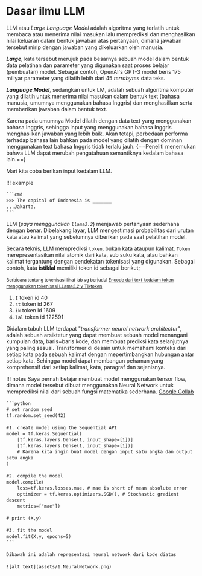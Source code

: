 # Dasar ilmu LLM

LLM atau _Large Language Model_ adalah algoritma yang terlatih untuk membaca atau menerima nilai masukan lalu memprediksi dan menghasilkan nilai keluaran dalam bentuk jawaban atas pertanyaan, dimana jawaban tersebut mirip dengan jawaban yang dikeluarkan oleh manusia.

**_Large_**, kata tersebut merujuk pada besarnya sebuah model dalam bentuk data pelatihan dan parameter yang digunakan saat proses belajar (pembuatan) model. Sebagai contoh, OpenAI's GPT-3 model beris 175 miliyar parameter yang dilatih lebih dari 45 _terrabytes_ data teks.

**_Language Model_**, sedangkan untuk LM, adalah sebuah algoritma komputer yang dilatih untuk menerima nilai masukan dalam bentuk text (bahasa manusia, umumnya menggunakan bahasa Inggris) dan menghasilkan serta memberikan jawaban dalam bentuk text.

Karena pada umumnya Model dilatih dengan data text yang menggunakan bahasa Inggris, sehingga input yang menggunakan bahasa Inggris menghasilkan jawaban yang lebih baik. Akan tetapi, perbedaan performa terhadap bahasa lain bahkan pada model yang dilatih dengan dominan menggunakan text bahasa Inggris tidak terlalu jauh. {==Peneliti menemukan bahwa LLM dapat merubah pengatahuan semantiknya kedalam bahasa lain.==}

Mari kita coba berikan input kedalam LLM.

!!! example

    ```cmd
    >>> The capital of Indonesia is _______
    ...Jakarta.
    ```

LLM (_saya menggunakan `llama3.2`_) menjawab pertanyaan sederhana dengan benar. Dibelakang layar, LLM mengestimasi probabilitas dari urutan kata atau kalimat yang sebelumnya diberikan pada saat pelatihan model.

Secara teknis, LLM memprediksi `token`, bukan kata ataupun kalimat. `Token` merepresentasikan nilai atomik dari kata, sub suku kata, atau bahkan kalimat tergantung dengan pendekatan tokenisasi yang digunakan. Sebagai contoh, kata **istiklal** memiliki token id sebagai berikut;

<small>Berbicara tentang tokenisasi lihat lab yg berjudul [Encode dari text kedalam token menggunakan tokenisasi LLama3.2 v Tiktoken](./lab/1_preface_tokenizer.ipynb)</small>

1. `I` token id 40
2. `st` token id 267
3. `ik` token id 1609
4. `lal` token id 122591

Didalam tubuh LLM terdapat "_transformer neural network architectur_", adalah sebuah arsiktetur yang dapat membuat sebuah model  menangani kumpulan data, baris=baris kode, dan membuat prediksi kata selanjutnya yang paling sesuai. Transformer di desain untuk memahami konteks dari setiap kata pada sebuah kalimat dengan mepertimbangkan hubungan antar setiap kata. Sehingga model dapat membangun pehaman yang komprehensif dari setiap kalimat, kata, paragraf dan sejenisnya. 

!!! notes
    Saya pernah belajar membuat model menggunakan tensor flow, dimana model tersebut dibuat menggunakan Neural Network untuk memprediksi nilai dari sebuah fungsi matematika sederhana. [Google Collab](https://colab.research.google.com/drive/19vs6gIyG8NgheqkA1pVtT2tMebMEkvB0?usp=sharing)

    ```python
    # set random seed
    tf.random.set_seed(42)

    #1. create model using the Sequential API
    model = tf.keras.Sequential(
        [tf.keras.layers.Dense(1, input_shape=[1])]
        [tf.keras.layers.Dense(1, input_shape=[1])]
        # Karena kita ingin buat model dengan input satu angka dan output satu angka
    )

    #2. compile the model
    model.compile(
        loss=tf.keras.losses.mae, # mae is short of mean absolute error
        optimizer = tf.keras.optimizers.SGD(), # Stochastic gradient descent
        metrics=["mae"])

    # print (X,y)

    #3. fit the model
    model.fit(X,y, epochs=5)
    ```

    Dibawah ini adalah representasi neural network dari kode diatas

    ![alt text](assets/1.NeuralNetwork.png)
